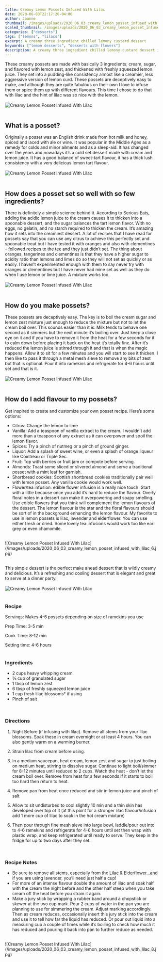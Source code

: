 ```yaml
---
title: Creamy Lemon Possets Infused With Lilac
date: 2020-06-03T22:17:20-04:00
author: Joanne
thumbnail: /images/uploads/2020_06_03_creamy_lemon_posset_infused_with_lilac_1.jpg
scaled_thumbnail: /images/uploads/2020_06_03_creamy_lemon_posset_infused_with_lilac_0.jpg
categories: ["desserts"]
tags: ["lemons", "lilacs"]
excerpt: A creamy three ingredient chilled lemony custard dessert 
keywords: ["lemon desserts", "desserts with flowers"]
description: A creamy three ingredient chilled lemony custard dessert infused with lilac
---
```


These creamy possets are made with basically 3 ingredients; cream, sugar, and flavored with lemon zest, and thickened with freshly squeezed lemon juice. They set into a pudding-like consistency almost like a creamier, less aggressive version of lemon curd. These possets are deceptively easy to make, and although they are quite fabulous on their own I love to infuse them or spice them up with different flavours. This time I chose to do that with lilac and the hint of lilac was so nice with the lemon.
</br>
</br>
![Creamy Lemon Posset Infused With Lilac](/images/uploads/2020_06_03_creamy_lemon_posset_infused_with_lilac_2.jpg)
</br>
</br>

## What is a posset?
Originally a posset was an English drink made from hot milk and honey, spiced and laced with ale or wine. It was popular in the Middle Ages as a remedy for colds and minor ailments and as a sleep-aid. It has changed over the years and nowadays it’s a cold set dessert made with cream and lemon juice. It has a good balance  of sweet-tart flavour, it has a thick lush consistency with a very delicious lemon tart flavour. 
</br>
</br>
![Creamy Lemon Posset Infused With Lilac](/images/uploads/2020_06_03_creamy_lemon_posset_infused_with_lilac_3.jpg)
</br>
</br>

## How does a posset set so well with so few ingredients? 
There is definitely a simple science behind it. According to Serious Eats, adding the acidic lemon juice to the cream causes it to thicken into a spoonable dessert, and the sugar balances the tart lemon flavor. With no eggs, no gelatin, and no starch required to thicken the cream. It’s amazing how it sets into the creamiest dessert. A lot of recipes that I have read for possets say that you can use any citrus to achieve this perfectly set and spoonable treat but I have tested it with oranges and also with clementines - followed recipes to the tee and they just didn’t set. The thing about oranges, tangerines and clementines is that they have a higher sugar to acidity ratio than lemons and limes do so they will not set as quickly or as easily.  I haven’t experimented enough with them to say never try with oranges or clementines but I have never had mine set as well as they do when I use lemon or lime juice. A mixture works too. 
</br>
</br>
![Creamy Lemon Posset Infused With Lilac](/images/uploads/2020_06_03_creamy_lemon_posset_infused_with_lilac_4.jpg)
</br>
</br>

## How do you make possets? 
These possets are deceptively easy. The key is to boil the cream sugar and lemon zest mixture just enough to reduce the mixture but not to let the cream boil over. This sounds easier than it is. Milk tends to behave one second as it simmers but the next minute it’s boiling over. Just keep a close eye on it and if you have to remove it from the heat for a few seconds for it to calm down before placing it back on the heat it’s totally fine. After it’s reduced the lemon juice is stirred through it and that is when the magic happens. Allow it to sit for a few minutes and you will start to see it  thicken. I then like to pass it through a metal mesh sieve to remove any bits of zest but that is optional.  Pour it into ramekins and refrigerate for 4-6 hours until set and that is it. 
</br>
</br>
![Creamy Lemon Posset Infused With Lilac](/images/uploads/2020_06_03_creamy_lemon_posset_infused_with_lilac_5.jpg)
</br>
</br>

## How do I add flavour to my possets? 
Get inspired to create and customize your own posset recipe. Here’s some options: 

* Citrus: Change the lemon to lime 
* Vanilla: Add a teaspoon of vanilla extract to the cream. I wouldn’t add more than a teaspoon of any extract as it can overpower and spoil the lemon flavor.
* Spices: Try a pinch of nutmeg or a pinch of ground ginger.
* Liquor: Add a splash of sweet wine, or even a splash of orange liqueur like Cointreau or Triple Sec.  
* Fruit: Top with berries or fruit jam or compote before serving. 
* Almonds: Toast some sliced or slivered almond and serve a traditional posset with  a mint leaf for garnish. 
* Shortbread cookies: Scottish shortbread cookies traditionally pair well with lemon posset. Any vanilla cookie would work well.  
* Flower/tea infusion: edible flower infusion is a really nice touch. Start with a little because once you add it’s hard to reduce the flavour. Overly floral notes in a dessert can make it overpowering and soapy smelling. Use edible flowers that you think will complement the lemon flavours of the dessert. The lemon flavour is the star and the floral flavours should be sort of in the background enhancing the lemon flavour. My favorite to use in lemon possets is lilac, lavender and elderflower. You can use either fresh or dried. Some lovely tea infusions would work too like earl grey or even chamomile.  

</br>
![Creamy Lemon Posset Infused With Lilac](/images/uploads/2020_06_03_creamy_lemon_posset_infused_with_lilac_6.jpg)
</br>
</br>

This simple dessert is the perfect make ahead dessert that is wildly creamy and delicious. It’s a refreshing and cooling dessert that is elegant and great to serve at a dinner party. 
</br>
</br>
![Creamy Lemon Posset Infused With Lilac](/images/uploads/2020_06_03_creamy_lemon_posset_infused_with_lilac_7.jpg)
</br>
</br>

### Recipe
Servings: <span itemprop="recipeYield">Makes 4-6 possets depending on size of ramekins you use  

Prep Time: <meta itemprop="prepTime" content="PT5M">3-5 min

Cook Time: <meta itemprop="cookTime" content="PT12M">8-12 min 

Setting time: 4-6 hours
</br>
</br>

### Ingredients

* <span itemprop="recipeIngredient">2 cups heavy whipping cream </span>
* <span itemprop="recipeIngredient">&frac23; cup of granulated sugar </span>
* <span itemprop="recipeIngredient">1 tbsp of lemon zest </span>
* <span itemprop="recipeIngredient">6 tbsp of freshly squeezed lemon juice </span>
* <span itemprop="recipeIngredient">1 cup fresh lilac blossoms* if using </span>
* <span itemprop="recipeIngredient">Pinch of salt </span>
</br>

### Directions

1. Night Before (if infusing with lilac). Remove all stems from your lilac blossoms. Soak these in cream overnight or at least 4 hours. You can also gently warm on a warming burner.

1. Strain lilac from cream before using.

1. In a medium saucepan, heat cream, lemon zest and sugar to just boiling on medium heat, stirring to dissolve sugar. Continue to light boil/simmer for 8-12 minutes until reduced to 2 cups. Watch the heat - don’t let the cream boil over. Remove from heat for a few seconds if it starts to boil too hard then return to heat. 

1. Remove pan from heat once reduced and stir in lemon juice and pinch of salt 

1. Allow to sit undisturbed to cool slightly 10 min and a thin skin has developed over top of it (at this point for a stronger lilac flavour/infusion add 1 more cup of lilac to soak in the hot cream mixture) 

1. Then pour through fine mesh sieve into large bowl, laddle/pour out into to 4-6 ramekins and refrigerate for 4-6 hours until set then wrap with plastic wrap, and keep refrigerated until ready to serve. They keep in the fridge for up to two days after they set. 
</br>

### Recipe Notes

* Be sure to remove all stems, especially from the Lilac & Elderflower…and if you are  using lavender, you’ll need just half a cup!
* For more of an intense flavour double the amount of lilac and soak half with the cream the night before and the other half steep when you take cream off the heat before you strain it again. 
* Make a jury stick by wrapping a rubber band around a chopstick or skewer at the two cup mark. Pour 2 cups of water in the pan you are planning to use for simmering the cream. Adjust marking accordingly. Then as cream reduces, occasionally insert this jury stick into the cream and use it to tell how far the liquid has reduced. Or pour out liquid into a measuring cup a couple of times while it’s boiling to check how much it has reduced and pouring it back into pan to further reduce as needed. 

</br>
![Creamy Lemon Posset Infused With Lilac](/images/uploads/2020_06_03_creamy_lemon_posset_infused_with_lilac_8.jpg)